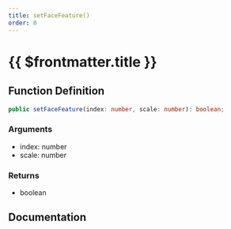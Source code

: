 ```yaml
---
title: setFaceFeature()
order: 0
---
```


# {{ $frontmatter.title }}

## Function Definition

```ts
public setFaceFeature(index: number, scale: number): boolean;
```

### Arguments

* index: number
* scale: number

### Returns

* boolean

## Documentation

<!--@include: ./parts/setFaceFeature.md-->

